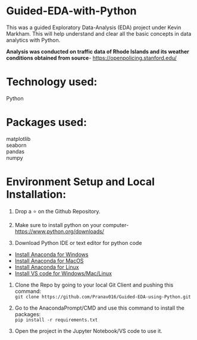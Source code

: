 # Guided-EDA-with-Python

This was a guided Exploratory Data-Analysis (EDA) project under Kevin Markham. This will help understand and clear all the basic concepts in data analytics with Python.</br>

**Analysis was conducted on traffic data of Rhode Islands and its weather conditions obtained from source**- https://openpolicing.stanford.edu/


# Technology used:
Python

# Packages used:
matplotlib </br>
seaborn </br>
pandas</br>
numpy</br>

# Environment Setup and Local Installation:
1. Drop a :star: on the Github Repository.

1.  Make sure to install python on your computer- https://www.python.org/downloads/ </br>

1. Download Python IDE or text editor for python code <br/>
*	[Install Anaconda for Windows](https://docs.anaconda.com/anaconda/install/windows/) <br/>
*	[Install Anaconda for MacOS](https://docs.anaconda.com/anaconda/install/mac-os/) <br/>
*	[Install Anaconda for Linux](https://docs.anaconda.com/anaconda/install/linux/) <br/>
*	[Install VS code for Windows/Mac/Linux](https://code.visualstudio.com/Download) </br>

1. Clone the Repo by going to your local Git Client and pushing this command: <br/>
	```git clone https://github.com/Pranav016/Guided-EDA-using-Python.git```

1. Go to the AnacondaPrompt/CMD and use this command to install the packages: <br/>
	```pip install -r requirements.txt```

1. Open the project in the Jupyter Notebook/VS code to use it.